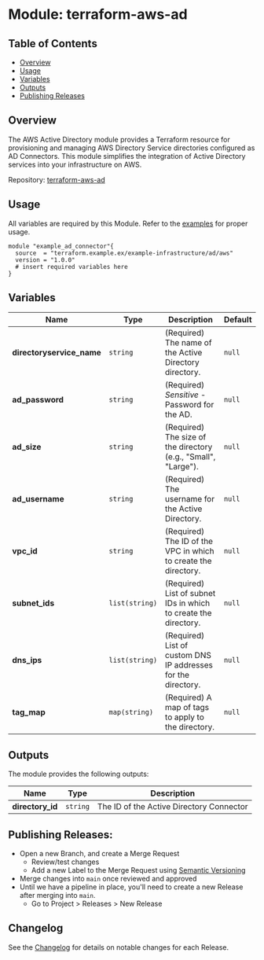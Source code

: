 # Module: terraform-aws-ad

## Table of Contents
- [Overview](#overview)
- [Usage](#usage)
- [Variables](#inputs)
- [Outputs](#outputs)
- [Publishing Releases](#publishing-releases)

## <a name="overview">Overview</a>
The AWS Active Directory module provides a Terraform resource for provisioning and managing AWS Directory Service directories configured as AD Connectors. This module simplifies the integration of Active Directory services into your infrastructure on AWS.

Repository: [terraform-aws-ad](https://gitlab.example.ex/example-terraform-enterprise/terraform/modules/terraform-aws-ad)

## <a name="usage">Usage</a>
All variables are required by this Module. Refer to the [examples](./examples) for proper usage.
```hcl
module "example_ad_connector"{
  source  = "terraform.example.ex/example-infrastructure/ad/aws"
  version = "1.0.0"
  # insert required variables here
}
```

## <a name="variables">Variables</a>
| Name | Type | Description | Default |
| - | - | - | - |
| **directoryservice_name** | `string` | (Required) The name of the Active Directory directory. | `null` |
| **ad_password** | `string` | (Required) *Sensitive* - Password for the AD. | `null` |
| **ad_size** | `string` | (Required) The size of the directory (e.g., "Small", "Large"). | `null` |
| **ad_username** | `string` | (Required) The username for the Active Directory. | `null` |
| **vpc_id** | `string` | (Required) The ID of the VPC in which to create the directory. | `null` |
| **subnet_ids** | `list(string)` | (Required) List of subnet IDs in which to create the directory. | `null` |
| **dns_ips** | `list(string)` | (Required) List of custom DNS IP addresses for the directory. | `null` |
| **tag_map** | `map(string)` | (Required) A map of tags to apply to the directory. | `null` |

## <a name="outputs">Outputs</a>
The module provides the following outputs:

| Name | Type | Description |
| - | - | - |
| **directory_id** | `string` | The ID of the Active Directory Connector |

## <a name="publishing-releases">Publishing Releases:</a>
- Open a new Branch, and create a Merge Request
  - Review/test changes
  - Add a new Label to the Merge Request using [Semantic Versioning](https://semver.org/)
- Merge changes into `main` once reviewed and approved
- Until we have a pipeline in place, you'll need to create a new Release after merging into `main`.
  - Go to Project > Releases > New Release

## <a name="changelog">Changelog</a>
See the [Changelog](CHANGELOG.md) for details on notable changes for each Release.
